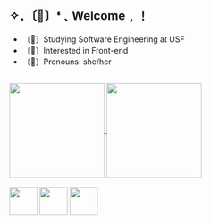 ## ✧．〔🍁〕❛﹑Welcome﹐！

- 〔🍒〕Studying Software Engineering at USF
- 〔🐞〕Interested in Front-end
- 〔🐾〕Pronouns: she/her
  
##

<div>
<a href="https://github.com/eelob/github-readme-stats">
  <img height=170 align="center" src="https://github-readme-stats.vercel.app/api?username=eelob&theme=date_night&show_icons=true" />
</a>
<a href="https://github.com/eelob/convoychat">
  <img height=170 align="center" src="https://github-readme-stats.vercel.app/api/top-langs/?username=eelob&theme=date_night&layout=compact" />
</a>
</div>

<div style= "display: inline_block"> <br>
<img width= 50px src="https://cdn.jsdelivr.net/gh/devicons/devicon@latest/icons/html5/html5-original.svg" />
<img width= 50px src="https://cdn.jsdelivr.net/gh/devicons/devicon@latest/icons/css3/css3-original.svg" />
<img width= 50px src="https://cdn.jsdelivr.net/gh/devicons/devicon@latest/icons/javascript/javascript-plain.svg" />
</div>

##

